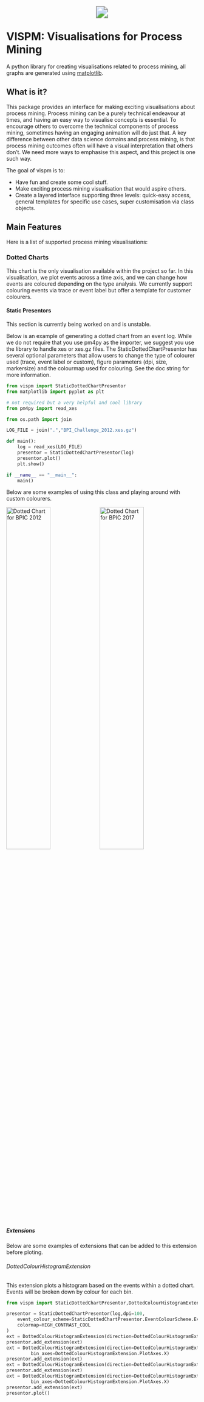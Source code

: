 
<p align="center">
    <img src="https://vispm.s3.ap-southeast-2.amazonaws.com/_logo.svg" style="transform: scale(2.0)">
</p>

# VISPM: Visualisations for Process Mining

A python library for creating visualisations related to process mining, all graphs are generated using [matplotlib](https://pypi.org/project/matplotlib/).

## What is it?
This package provides an interface for making exciting visualisations about process mining. Process mining can be a purely technical endeavour at times, and having an easy way to visualise concepts is essential. To encourage others to overcome the technical components of process mining, sometimes having an engaging animation will do just that. A key difference between other data science domains and process mining, is that process mining outcomes often will have a visual interpretation that others don’t. We need more ways to emphasise this aspect, and this project is one such way.

The goal of vispm is to:
- Have fun and create some cool stuff.
- Make exciting process mining visualisation that would aspire others.
- Create a layered interface supporting three levels: quick-easy access, general templates for specific use cases, super customisation via class objects. 

## Main Features

Here is a list of supported process mining visualisations:
### Dotted Charts

This chart is the only visualisation available within the project so far. In this visualisation, we plot events across a time axis, and we can change how events are coloured depending on the type analysis. We currently support colouring events via trace or event label but offer a template for customer colourers.

#### Static Presentors

This section is currently being worked on and is unstable.

Below is an example of generating a dotted chart from an event log. While we do not require that you use pm4py as the importer, we suggest you use the library to handle xes or xes.gz files. The StaticDottedChartPresentor has several optional parameters that allow users to change the type of colourer used (trace, event label or custom), figure parameters (dpi, size, markersize) and the colourmap used for colouring. See the doc string for more information.

```python
from vispm import StaticDottedChartPresentor
from matplotlib import pyplot as plt

# not required but a very helpful and cool library
from pm4py import read_xes

from os.path import join 

LOG_FILE = join(".","BPI_Challenge_2012.xes.gz")

def main():
    log = read_xes(LOG_FILE)
    presentor = StaticDottedChartPresentor(log)
    presentor.plot()
    plt.show()

if __name__ == "__main__":
    main()
```

Below are some examples of using this class and playing around with custom colourers.

<div style="width:100%;display:inline-block">
    <img src="https://vispm.s3.ap-southeast-2.amazonaws.com/Dotted_Chart_of_BPI_Challenge_2012.png"  style="width:48%" alt="Dotted Chart for BPIC 2012">
    <img src="https://vispm.s3.ap-southeast-2.amazonaws.com/Dotted_Chart_of_BPI_Challenge_2017.png"  style="width:48%" alt="Dotted Chart for BPIC 2017">
</div>

##### Extensions

Below are some examples of extensions that can be added to this extension before ploting.

###### DottedColourHistogramExtension

This extension plots a histogram based on the events within a dotted chart. Events will be broken down by colour for each bin.

```python
from vispm import StaticDottedChartPresentor,DottedColourHistogramExtension

presentor = StaticDottedChartPresentor(log,dpi=100,
    event_colour_scheme=StaticDottedChartPresentor.EventColourScheme.EventLabel,
    colormap=HIGH_CONTRAST_COOL
)
ext = DottedColourHistogramExtension(direction=DottedColourHistogramExtension.Direction.NORTH)
presentor.add_extension(ext)
ext = DottedColourHistogramExtension(direction=DottedColourHistogramExtension.Direction.SOUTH,
         bin_axes=DottedColourHistogramExtension.PlotAxes.X)
presentor.add_extension(ext)
ext = DottedColourHistogramExtension(direction=DottedColourHistogramExtension.Direction.WEST)
presentor.add_extension(ext)
ext = DottedColourHistogramExtension(direction=DottedColourHistogramExtension.Direction.EAST,
         bin_axes=DottedColourHistogramExtension.PlotAxes.X)
presentor.add_extension(ext)
presentor.plot()
```

<div style="width:100%;display:inline-block">
    <img src="https://vispm.s3.ap-southeast-2.amazonaws.com/Dotted_ext_clrhist.png" alt="Dotted Chart with Colour Histogram" style="transform: scale(0.5);width: 48%">
    <img src="https://vispm.s3.ap-southeast-2.amazonaws.com/Dotted_ext_clrhist_2.png" alt="Dotted Chart with Colour Histogram" style="transform: scale(0.5);width: 48%">
</div>

###### DottedEventHistogramExtension

This extension plots a histogram based on the events within a dotted chart. Events will be broken down by the label for each event in each bin. This extension uses a colour imputer that is independent of the graph, meaning different colour schemes can be used for each extension.

1. setup up colour schemes to use
```python
from vispm.helpers.colours.colourmaps import HIGH_CONTRAST_COOL,HIGH_CONTRAST_WARM
from vispm.helpers.colours.colourmaps import EARTH,COOL_WINTER,

import numpy as np
from matplotlib.colors import ListedColormap
from matplotlib.cm import get_cmap

colourmaps = [COOL_WINTER,EARTH,HIGH_CONTRAST_COOL,HIGH_CONTRAST_WARM]
seq_colourmap = np.vstack(
    (
    colourmaps[0](np.linspace(0.20,1,8)),
    colourmaps[1](np.linspace(0.20,1,8)),
    colourmaps[2](np.linspace(0.20,1,8)),
    colourmaps[3](np.linspace(0.20,1,8))
    )
)
seq_colourmap = ListedColormap(seq_colourmap, name='VARIANCE')
cmap = get_cmap(HIGH_CONTRAST_COOL, 26)
```

2. create a presentor and add extensions
```python
presentor = StaticDottedChartPresentor(log,dpi=100,
    event_colour_scheme=StaticDottedChartPresentor.EventColourScheme.EventLabel,
    colormap=cmap
)

ext = DottedEventHistogramExtension(
    direction=DottedEventHistogramExtension.Direction.SOUTH,
    bin_axes=DottedEventHistogramExtension.PlotAxes.X,
    colourmap=seq_colourmap
)
presentor.add_extension(ext)
ext = DottedEventHistogramExtension(
    direction=DottedEventHistogramExtension.Direction.NORTH,
    bin_axes=DottedEventHistogramExtension.PlotAxes.Y,
    colourmap=seq_colourmap
)
presentor.add_extension(ext)
ext = DottedEventHistogramExtension(
    direction=DottedEventHistogramExtension.Direction.WEST,
    bin_axes=DottedEventHistogramExtension.PlotAxes.Y,
    colourmap=cmap
)
presentor.add_extension(ext)
ext = DottedEventHistogramExtension(
    direction=DottedEventHistogramExtension.Direction.EAST,
    bin_axes=DottedEventHistogramExtension.PlotAxes.X,
    colourmap=cmap
)
presentor.add_extension(ext)

presentor.plot()
```

<div style="width:100%;display:inline-block">
    <img src="https://vispm.s3.ap-southeast-2.amazonaws.com/Dotted_ext_evhist.png" alt="Dotted Chart with Event Histogram" style="transform: scale(0.5);width: 48%">
</div>

#### DescriptionHistogramExtension

This extension describes an aspect of the event log. For example, a breakdown of trace duration, or trace length (by the number of activities), or event label, or when events occur (weekday or monthday).

The following example shows how to use this extension to understand the properties of event log, alongside a dotted chart.
```python
cmap = get_cmap(HIGH_CONTRAST_COOL, 26)
describe = DescriptionHistogramExtension.Describe.EventLabel

presentor = StaticDottedChartPresentor(log,dpi=100,
    event_colour_scheme=StaticDottedChartPresentor.EventColourScheme.EventLabel,
    colormap=cmap
)

ext = DescriptionHistogramExtension(
    describe=describe
)
presentor.add_extension(ext)

ext = DescriptionHistogramExtension(
    direction=DescriptionHistogramExtension.Direction.EAST,
    describe=describe
)
presentor.add_extension(ext)

ext = DescriptionHistogramExtension(
    direction=DescriptionHistogramExtension.Direction.SOUTH,
    describe=describe,
    density=DescriptionHistogramExtension.Density.Trace
)
presentor.add_extension(ext)

ext = DescriptionHistogramExtension(
    direction=DescriptionHistogramExtension.Direction.WEST,
    describe=describe,
    density=DescriptionHistogramExtension.Density.Trace
)
presentor.add_extension(ext)

presentor.plot()
```

<div style="width:100%;display:inline-block">
    <img src="https://vispm.s3.ap-southeast-2.amazonaws.com/Dotted_ext_deschist.png" alt="Dotted Chart with Description Histogram" style="transform: scale(0.5);width: 48%">
</div>

#### Running Presentors

More on these in upcoming updates.

#### Complex Template Presentors

More on these in upcoming updates.

## Where to get it 

The source code is currently available on GitHub: https://github.com/AdamBanham/vispm

Installers for the latest released versions are available at the Python Package Index (PyPI): https://pypi.org/project/vispm/

To install the package, use the following command.
```
pip install vispm
```
